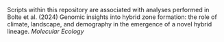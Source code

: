Scripts within this repository are associated with analyses performed in Bolte et al. (2024) Genomic insights into hybrid zone formation: the role of climate, landscape, and demography in the emergence of a novel hybrid lineage. _Molecular Ecology_
